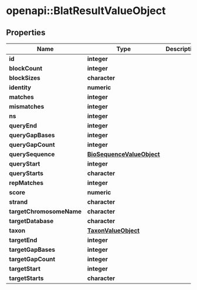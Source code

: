 # openapi::BlatResultValueObject


## Properties
Name | Type | Description | Notes
------------ | ------------- | ------------- | -------------
**id** | **integer** |  | [optional] 
**blockCount** | **integer** |  | [optional] 
**blockSizes** | **character** |  | [optional] 
**identity** | **numeric** |  | [optional] 
**matches** | **integer** |  | [optional] 
**mismatches** | **integer** |  | [optional] 
**ns** | **integer** |  | [optional] 
**queryEnd** | **integer** |  | [optional] 
**queryGapBases** | **integer** |  | [optional] 
**queryGapCount** | **integer** |  | [optional] 
**querySequence** | [**BioSequenceValueObject**](BioSequenceValueObject.md) |  | [optional] 
**queryStart** | **integer** |  | [optional] 
**queryStarts** | **character** |  | [optional] 
**repMatches** | **integer** |  | [optional] 
**score** | **numeric** |  | [optional] 
**strand** | **character** |  | [optional] 
**targetChromosomeName** | **character** |  | [optional] 
**targetDatabase** | **character** |  | [optional] 
**taxon** | [**TaxonValueObject**](TaxonValueObject.md) |  | [optional] 
**targetEnd** | **integer** |  | [optional] 
**targetGapBases** | **integer** |  | [optional] 
**targetGapCount** | **integer** |  | [optional] 
**targetStart** | **integer** |  | [optional] 
**targetStarts** | **character** |  | [optional] 


